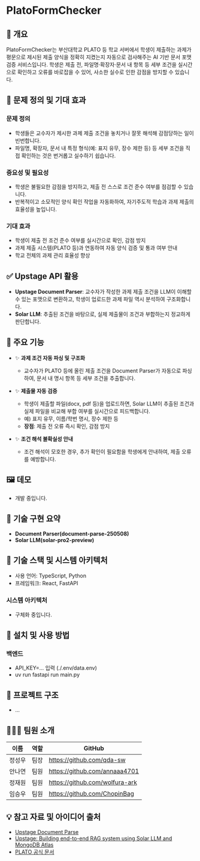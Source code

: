 # PlatoFormChecker

## 📌 개요
PlatoFormChecker는 부산대학교 PLATO 등 학교 서버에서 학생이 제출하는 과제가 평문으로 제시된 제출 양식을 정확히 지켰는지 자동으로 검사해주는 AI 기반 문서 포맷 검증 서비스입니다. 학생은 제출 전, 파일명·확장자·문서 내 항목 등 세부 조건을 실시간으로 확인하고 오류를 바로잡을 수 있어, 사소한 실수로 인한 감점을 방지할 수 있습니다.

## 🎯 문제 정의 및 기대 효과

### 문제 정의
- 학생들은 교수자가 제시한 과제 제출 조건을 놓치거나 잘못 해석해 감점당하는 일이 빈번합니다.
- 파일명, 확장자, 문서 내 특정 형식(예: 표지 유무, 장수 제한 등) 등 세부 조건을 직접 확인하는 것은 번거롭고 실수하기 쉽습니다.

### 중요성 및 필요성
- 학생은 불필요한 감점을 방지하고, 제출 전 스스로 조건 준수 여부를 점검할 수 있습니다.
- 반복적이고 소모적인 양식 확인 작업을 자동화하여, 자기주도적 학습과 과제 제출의 효율성을 높입니다.

### 기대 효과
- 학생이 제출 전 조건 준수 여부를 실시간으로 확인, 감점 방지
- 과제 제출 시스템(PLATO 등)과 연동하여 자동 양식 검증 및 통과 여부 안내
- 학교 전체의 과제 관리 효율성 향상

## ✅ Upstage API 활용

- **Upstage Document Parser**: 교수자가 작성한 과제 제출 조건을 LLM이 이해할 수 있는 포맷으로 변환하고, 학생이 업로드한 과제 파일 역시 분석하여 구조화합니다.
- **Solar LLM**: 추출된 조건을 바탕으로, 실제 제출물이 조건과 부합하는지 정교하게 판단합니다.

## 🚀 주요 기능

- ✨ **과제 조건 자동 파싱 및 구조화**
  - 교수자가 PLATO 등에 올린 제출 조건을 Document Parser가 자동으로 파싱하여, 문서 내 명시 항목 등 세부 조건을 추출합니다.

- ✨ **제출물 자동 검증**
  - 학생이 제출할 파일(docx, pdf 등)을 업로드하면, Solar LLM이 추출된 조건과 실제 파일을 비교해 부합 여부를 실시간으로 피드백합니다.
  - 예) 표지 유무, 이름/학번 명시, 장수 제한 등
  - **장점**: 제출 전 오류 즉시 확인, 감점 방지
    
- ✨ **조건 해석 불확실성 안내**
  - 조건 해석이 모호한 경우, 추가 확인이 필요함을 학생에게 안내하여, 제출 오류를 예방합니다.
    
## 🖼️ 데모
- 개발 중입니다.

## 🔬 기술 구현 요약

- **Document Parser(document-parse-250508)**
- **Solar LLM(solar-pro2-preview)**

## 🧰 기술 스택 및 시스템 아키텍처
- 사용 언어: TypeScript, Python
- 프레임워크: React, FastAPI

### 시스템 아키텍처
- 구체화 중입니다.

## 🔧 설치 및 사용 방법
### 백엔드
- API_KEY=... 입력 (./.env/data.env)
- uv run fastapi run main.py

## 📁 프로젝트 구조
- ...
## 🧑‍🤝‍🧑 팀원 소개

| 이름    | 역할     | GitHub                                      |
|--------|---------|---------------------------------------------|
| 정성우   |   팀장   | https://github.com/qda-sw    |
| 안나연   |   팀원   | https://github.com/annaaa4701  |
| 정재원   |   팀원   | https://github.com/wolfura-ark  |
| 임승우   |   팀원   | https://github.com/ChopinBag  |

## 💡 참고 자료 및 아이디어 출처

* [Upstage Document Parse](https://www.upstage.ai/products/document-parse)
* [Upstage: Building end-to-end RAG system using Solar LLM and MongoDB Atlas](https://www.upstage.ai/blog/en/building-rag-system-using-solar-llm-and-mongodb-atlas)
* [PLATO 공식 문서](https://plato.pusan.ac.kr)
